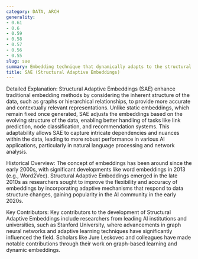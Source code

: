 ```yaml
---
category: DATA, ARCH
generality:
- 0.61
- 0.6
- 0.59
- 0.58
- 0.57
- 0.56
- 0.55
slug: sae
summary: Embedding technique that dynamically adapts to the structural properties of the data to improve the representation of complex relationships within the dataset.
title: SAE (Structural Adaptive Embeddings)
---
```


Detailed Explanation:
Structural Adaptive Embeddings (SAE) enhance traditional embedding methods by considering the inherent structure of the data, such as graphs or hierarchical relationships, to provide more accurate and contextually relevant representations. Unlike static embeddings, which remain fixed once generated, SAE adjusts the embeddings based on the evolving structure of the data, enabling better handling of tasks like link prediction, node classification, and recommendation systems. This adaptability allows SAE to capture intricate dependencies and nuances within the data, leading to more robust performance in various AI applications, particularly in natural language processing and network analysis.

Historical Overview:
The concept of embeddings has been around since the early 2000s, with significant developments like word embeddings in 2013 (e.g., Word2Vec). Structural Adaptive Embeddings emerged in the late 2010s as researchers sought to improve the flexibility and accuracy of embeddings by incorporating adaptive mechanisms that respond to data structure changes, gaining popularity in the AI community in the early 2020s.

Key Contributors:
Key contributors to the development of Structural Adaptive Embeddings include researchers from leading AI institutions and universities, such as Stanford University, where advancements in graph neural networks and adaptive learning techniques have significantly influenced the field. Scholars like Jure Leskovec and colleagues have made notable contributions through their work on graph-based learning and dynamic embeddings.